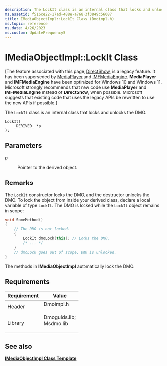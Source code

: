 ```yaml
---
description: The LockIt class is an internal class that locks and unlocks the DMO.
ms.assetid: f516ce22-17ad-488e-a768-3f3849c56087
title: IMediaObjectImpl::LockIt Class (Dmoimpl.h)
ms.topic: reference
ms.date: 4/26/2023
ms.custom: UpdateFrequency5
---
```


# IMediaObjectImpl::LockIt Class

\[The feature associated with this page, [DirectShow](/windows/win32/directshow/directshow), is a legacy feature. It has been superseded by [MediaPlayer](/uwp/api/Windows.Media.Playback.MediaPlayer) and [IMFMediaEngine](/windows/win32/api/mfmediaengine/nn-mfmediaengine-imfmediaengine). **MediaPlayer** and **IMFMediaEngine** have been optimized for Windows 10 and Windows 11. Microsoft strongly recommends that new code use **MediaPlayer** and **IMFMediaEngine** instead of **DirectShow**, when possible. Microsoft suggests that existing code that uses the legacy APIs be rewritten to use the new APIs if possible.\]

The `LockIt` class is an internal class that locks and unlocks the DMO.

``` syntax
LockIt(
    _DERIVED_ *p
);
```

## Parameters

<dl> <dt>

<span id="p"></span><span id="P"></span>*p*
</dt> <dd>

Pointer to the derived object.

</dd> </dl>

## Remarks

The `LockIt` constructor locks the DMO, and the destructor unlocks the DMO. To lock the object from inside your derived class, declare a local variable of type `LockIt`. The DMO is locked while the `LockIt` object remains in scope:


```C++
void SomeMethod()
{
    // The DMO is not locked.
    {
        LockIt dmoLock(this); // Locks the DMO.
        /* ... */
    } 
    // dmoLock goes out of scope, DMO is unlocked.
}
```



The methods in **IMediaObjectImpl** automatically lock the DMO.

## Requirements



| Requirement | Value |
|--------------------|----------------------------------------------------------------------------------------------------------------------------------------------------------|
| Header<br/>  | <dl> <dt>Dmoimpl.h</dt> </dl>                                                                     |
| Library<br/> | <dl> <dt>Dmoguids.lib; </dt> <dt>Msdmo.lib</dt> </dl> |



## See also

<dl> <dt>

[**IMediaObjectImpl Class Template**](imediaobjectimpl-class-template.md)
</dt> </dl>

 

 




